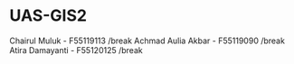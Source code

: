# UAS-GIS2
Chairul Muluk - F55119113 /break
Achmad Aulia Akbar - F55119090 /break
Atira Damayanti - F55120125 /break
